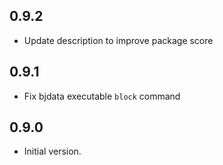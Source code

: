 ## 0.9.2
- Update description to improve package score

## 0.9.1
- Fix bjdata executable `block` command

## 0.9.0
- Initial version.
